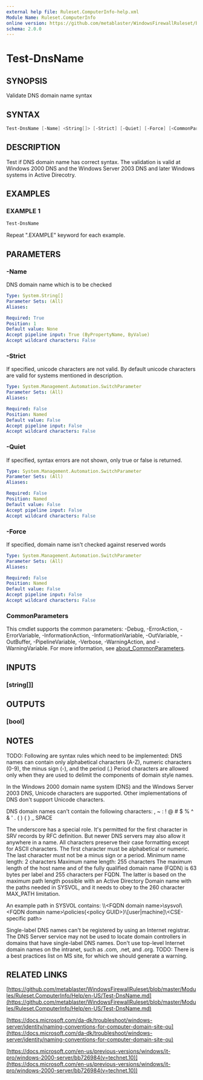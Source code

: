 ```yaml
---
external help file: Ruleset.ComputerInfo-help.xml
Module Name: Ruleset.ComputerInfo
online version: https://github.com/metablaster/WindowsFirewallRuleset/blob/master/Modules/Ruleset.ComputerInfo/Help/en-US/Test-DnsName.md
schema: 2.0.0
---
```


# Test-DnsName

## SYNOPSIS

Validate DNS domain name syntax

## SYNTAX

```powershell
Test-DnsName [-Name] <String[]> [-Strict] [-Quiet] [-Force] [<CommonParameters>]
```

## DESCRIPTION

Test if DNS domain name has correct syntax.
The validation is valid at Windows 2000 DNS and the Windows Server 2003 DNS and later Windows
systems in Active Direcotry.

## EXAMPLES

### EXAMPLE 1

```powershell
Test-DnsName
```

Repeat ".EXAMPLE" keyword for each example.

## PARAMETERS

### -Name

DNS domain name which is to be checked

```yaml
Type: System.String[]
Parameter Sets: (All)
Aliases:

Required: True
Position: 1
Default value: None
Accept pipeline input: True (ByPropertyName, ByValue)
Accept wildcard characters: False
```

### -Strict

If specified, unicode characters are not valid.
By default unicode characters are valid for systems mentioned in description.

```yaml
Type: System.Management.Automation.SwitchParameter
Parameter Sets: (All)
Aliases:

Required: False
Position: Named
Default value: False
Accept pipeline input: False
Accept wildcard characters: False
```

### -Quiet

If specified, syntax errors are not shown, only true or false is returned.

```yaml
Type: System.Management.Automation.SwitchParameter
Parameter Sets: (All)
Aliases:

Required: False
Position: Named
Default value: False
Accept pipeline input: False
Accept wildcard characters: False
```

### -Force

If specified, domain name isn't checked against reserved words

```yaml
Type: System.Management.Automation.SwitchParameter
Parameter Sets: (All)
Aliases:

Required: False
Position: Named
Default value: False
Accept pipeline input: False
Accept wildcard characters: False
```

### CommonParameters

This cmdlet supports the common parameters: -Debug, -ErrorAction, -ErrorVariable, -InformationAction, -InformationVariable, -OutVariable, -OutBuffer, -PipelineVariable, -Verbose, -WarningAction, and -WarningVariable. For more information, see [about_CommonParameters](http://go.microsoft.com/fwlink/?LinkID=113216).

## INPUTS

### [string[]]

## OUTPUTS

### [bool]

## NOTES

TODO: Following are syntax rules which need to be implemented:
DNS names can contain only alphabetical characters (A-Z), numeric characters (0-9),
the minus sign (-), and the period (.)
Period characters are allowed only when they are used to delimit the components of domain style names.

In the Windows 2000 domain name system (DNS) and the Windows Server 2003 DNS, Unicode characters are supported.
Other implementations of DNS don't support Unicode characters.

DNS domain names can't contain the following characters:
, ~ : !
@ # $ % ^ & ' .
( ) { } _ SPACE

The underscore has a special role.
It's permitted for the first character in SRV records by RFC definition.
But newer DNS servers may also allow it anywhere in a name.
All characters preserve their case formatting except for ASCII characters.
The first character must be alphabetical or numeric.
The last character must not be a minus sign or a period.
Minimum name length: 2 characters
Maximum name length: 255 characters
The maximum length of the host name and of the fully qualified domain name (FQDN) is 63 bytes per
label and 255 characters per FQDN.
The latter is based on the maximum path length possible with an Active Directory Domain name with the
paths needed in SYSVOL, and it needs to obey to the 260 character MAX_PATH limitation.

An example path in SYSVOL contains:
\\\\\<FQDN domain name\>\sysvol\\\<FQDN domain name\>\policies\{\<policy GUID\>}\\\[user|machine\]\\\<CSE-specific path\>

Single-label DNS names can't be registered by using an Internet registrar.
The DNS Server service may not be used to locate domain controllers in domains that have single-label DNS names.
Don't use top-level Internet domain names on the intranet, such as .com, .net, and .org.
TODO: There is a best practices list on MS site, for which we should generate a warning.

## RELATED LINKS

[https://github.com/metablaster/WindowsFirewallRuleset/blob/master/Modules/Ruleset.ComputerInfo/Help/en-US/Test-DnsName.md](https://github.com/metablaster/WindowsFirewallRuleset/blob/master/Modules/Ruleset.ComputerInfo/Help/en-US/Test-DnsName.md)

[https://docs.microsoft.com/da-dk/troubleshoot/windows-server/identity/naming-conventions-for-computer-domain-site-ou](https://docs.microsoft.com/da-dk/troubleshoot/windows-server/identity/naming-conventions-for-computer-domain-site-ou)

[https://docs.microsoft.com/en-us/previous-versions/windows/it-pro/windows-2000-server/bb726984(v=technet.10)](https://docs.microsoft.com/en-us/previous-versions/windows/it-pro/windows-2000-server/bb726984(v=technet.10))
